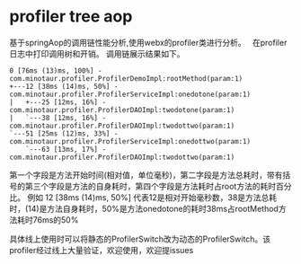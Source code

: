 # profiler tree aop
基于springAop的调用链性能分析,使用webx的profiler类进行分析。  
在profiler日志中打印调用树和开销。
调用链展示结果如下。
```
0 [76ms (13)ms, 100%] - com.minotaur.profiler.ProfilerDemoImpl:rootMethod(param:1)
+---12 [38ms (14)ms, 50%] - com.minotaur.profiler.ProfilerServiceImpl:onedotone(param:1)
|   +---25 [12ms, 16%] - com.minotaur.profiler.ProfilerDAOImpl:twodotone(param:1)
|   `---38 [12ms, 16%] - com.minotaur.profiler.ProfilerDAOImpl:twodottwo(param:1)
`---51 [25ms (12)ms, 33%] - com.minotaur.profiler.ProfilerServiceImpl:onedottwo(param:1)
    `---63 [13ms, 17%] - com.minotaur.profiler.ProfilerDAOImpl:twodottwo(param:1)
```
第一个字段是方法开始时间(相对值，单位毫秒)，第二字段是方法总耗时，带有括号的第三个字段是方法的自身耗时，第四个字段是方法耗时占root方法的耗时百分比。
例如 12 [38ms (14)ms, 50%] 代表12是相对开始毫秒数，38是方法总耗时，(14)是方法自身耗时，50%是方法onedotone的耗时38ms占rootMethod方法耗时76ms的50%

具体线上使用时可以将静态的ProfilerSwitch改为动态的ProfilerSwitch。该profiler经过线上大量验证，欢迎使用，欢迎提issues
